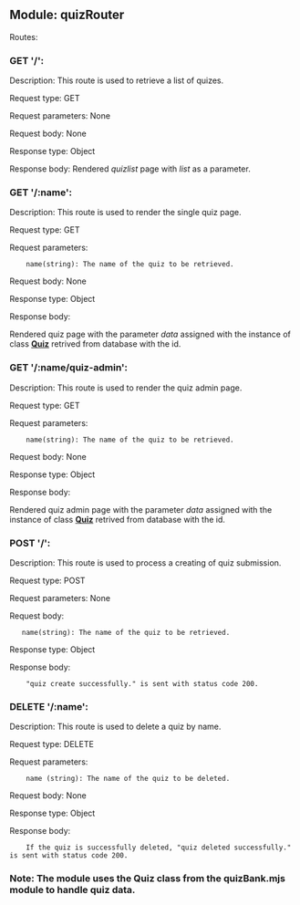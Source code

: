 ## Module: quizRouter

Routes:

### GET '/':

Description: This route is used to retrieve a list of quizes.

Request type: GET

Request parameters: None

Request body: None

Response type: Object

Response body: Rendered *quizlist* page with *list* as a parameter.

### GET '/:name':

Description: This route is used to render the single quiz page.

Request type: GET

Request parameters:

        name(string): The name of the quiz to be retrieved.

Request body: None

Response type: Object

Response body: 

Rendered quiz page with the parameter *data* assigned with the instance of class [**Quiz**](../database/quiz.md) retrived from database with the id.

### GET '/:name/quiz-admin':

Description: This route is used to render the quiz admin page.

Request type: GET

Request parameters:

        name(string): The name of the quiz to be retrieved.

Request body: None

Response type: Object

Response body: 

Rendered quiz admin page with the parameter *data* assigned with the instance of class [**Quiz**](../database/quiz.md) retrived from database with the id.

### POST '/':

Description: This route is used to process a creating of quiz submission.

Request type: POST

Request parameters: None

Request body: 

       name(string): The name of the quiz to be retrieved.

Response type: Object

Response body:

        "quiz create successfully." is sent with status code 200.

### DELETE '/:name':

Description: This route is used to delete a quiz by name.

Request type: DELETE

Request parameters:

        name (string): The name of the quiz to be deleted.

Request body: None

Response type: Object

Response body:

        If the quiz is successfully deleted, "quiz deleted successfully." is sent with status code 200.


### Note: The module uses the Quiz class from the quizBank.mjs module to handle quiz data.